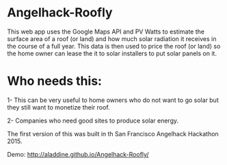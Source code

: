 # Angelhack-Roofly


This web app uses the Google Maps API and PV Watts to estimate the surface area of a roof (or land) and how much solar radiation it receives in the course of a full year. This data is then used to price the roof (or land) so the home owner can lease the it to solar installers to put solar panels on it. 

# Who needs this:

1- This can be very useful to home owners who do not want to go solar but they still want to monetize their roof. 

2- Companies who need good sites to produce solar energy.

The first version of this was built in th San Francisco Angelhack Hackathon 2015.

Demo: http://aladdine.github.io/Angelhack-Roofly/
